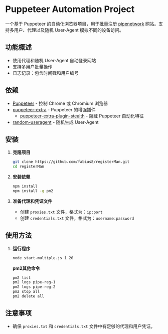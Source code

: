 # Puppeteer Automation Project

一个基于 Puppeteer 的自动化浏览器项目，用于批量注册 [pipenetwork](https://pipe.network/) 网站。支持多用户、代理以及随机 User-Agent 模拟不同的设备访问。

## 功能概述

- 使用代理和随机 User-Agent 自动登录网站
- 支持多用户批量操作
- 日志记录：包含时间戳和用户编号

## 依赖

- [Puppeteer](https://pptr.dev/) - 控制 Chrome 或 Chromium 浏览器
- [puppeteer-extra](https://github.com/berstend/puppeteer-extra) - Puppeteer 的增强插件
  - [puppeteer-extra-plugin-stealth](https://github.com/berstend/puppeteer-extra/tree/master/packages/puppeteer-extra-plugin-stealth) - 隐藏 Puppeteer 自动化特征
- [random-useragent](https://github.com/skratchdot/random-useragent) - 随机生成 User-Agent

## 安装

1. **克隆项目**

   ```bash
   git clone https://github.com/fabius8/registerMan.git
   cd registerMan
   ```

2. **安装依赖**

   ```bash
   npm install
   npm install -g pm2
   ```

3. **准备代理和凭证文件**

   - 创建 `proxies.txt` 文件，格式为：`ip:port`
   - 创建 `credentials.txt` 文件，格式为：`username:password`

## 使用方法

1. **运行程序**

   ```bash
   node start-multiple.js 1 20
   ```

   **pm2其他命令**
   ```bash
   pm2 list
   pm2 logs pipe-reg-1
   pm2 logs pipe-reg-2
   pm2 stop all
   pm2 delete all
   ```

## 注意事项

- 确保 `proxies.txt` 和 `credentials.txt` 文件中有足够的代理和用户凭证。
